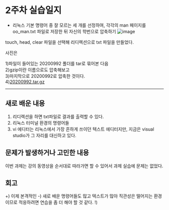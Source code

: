 2주차 실습일지
======================
* 리눅스 기본 명령어 중 잘 모르는 세 개를 선정하여, 각각의 man 페이지를 oo_man.txt 파일로 저장한 뒤 자신의 학번으로 압축하기
![image](https://user-images.githubusercontent.com/80257523/111169213-1c60a480-85e6-11eb-9c6e-0675841b2300.png)

touch, head, clear 파일을 선택해 리디렉션으로 txt 파일을 만들었다. 

사진은 

1)파일이 들어있는 20200992 폴더를 tar로 묶어본 다음   
2)gzip이란 이름으로도 압축해보고   
3)마지막으로 20200992로 압축한 것이다.  
4)[20200992.tar.gz](https://github.com/hyerim0992/SSWUCSM20200992/files/6142120/20200992.tar.gz)   

-------------------------------

## 새로 배운 내용
1. 리디렉션을 하면 txt파일로 결과를 출력할 수 있다.
2. 리눅스 터미널 환경의 명령어들
3. vi 에디터는 리눅스에서 가장 흔하게 쓰이던 텍스트 에디터지만, 지금은 visual studio가 그 자리를 대신하고 있다.

## 문제가 발생하거나 고민한 내용
이번 과제는 강의 동영상을 순서대로 따라가면 할 수 있어서 과제 실습에 문제는 없었다.

## 회고
+) 이제 본격적인 
-) 새로 배운 명령어들도 많고 텍스트가 많아 직관성은 떨어지는 환경이므로 적응하려면 연습을 좀 더 해야 할 것 같다.
!)
